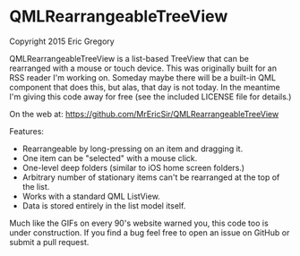 # QMLRearrangeableTreeView

Copyright 2015 Eric Gregory

QMLRearrangeableTreeView is a list-based TreeView that can be rearranged with a mouse or touch device.  This was originally built for an RSS reader I'm working on.  Someday maybe there will be a built-in QML component that does this, but alas, that day is not today.  In the meantime I'm giving this code away for free (see the included LICENSE file for details.)

On the web at: https://github.com/MrEricSir/QMLRearrangeableTreeView

Features:

* Rearrangeable by long-pressing on an item and dragging it.
* One item can be "selected" with a mouse click.
* One-level deep folders (similar to iOS home screen folders.)
* Arbitrary number of stationary items can't be rearranged at the top of the list.
* Works with a standard QML ListView.
* Data is stored entirely in the list model itself.

Much like the GIFs on every 90's website warned you, this code too is under construction.  If you find a bug feel free to open an issue on GitHub or submit a pull request.
